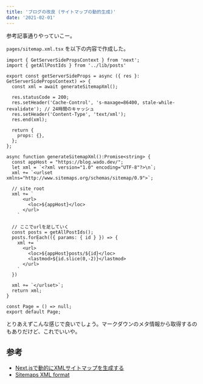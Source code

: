 ```yaml
---
title: 'ブログの改良 (サイトマップの動的生成)'
date: '2021-02-01'
---
```


参考記事通りやっていこー。

`pages/sitemap.xml.tsx` を以下の内容で作成した。

```tsx
import { GetServerSidePropsContext } from 'next';
import { getAllPostIds } from '../lib/posts'

export const getServerSideProps = async ({ res }: GetServerSidePropsContext) => {
  const xml = await generateSitemapXml();

  res.statusCode = 200;
  res.setHeader('Cache-Control', 's-maxage=86400, stale-while-revalidate'); // 24時間のキャッシュ
  res.setHeader('Content-Type', 'text/xml');
  res.end(xml);

  return {
    props: {},
  };
};

async function generateSitemapXml():Promise<string> {
  const appHost = "https://blog.wado.dev/";
  let xml = `<?xml version="1.0" encoding="UTF-8"?>\n`;
  xml += `<urlset xmlns="http://www.sitemaps.org/schemas/sitemap/0.9">`;

  // site root
  xml += `
      <url>
        <loc>${appHost}</loc>
      </url>
    `
  
  // ここでurlを足していく
  const posts = getAllPostIds();
  posts.forEach(({ params: { id } }) => {
    xml += `
      <url>
        <loc>${appHost}posts/${id}</loc>
        <lastmod>${id.slice(0,-2)}</lastmod>
      </url>
    `
  })
  
  xml += `</urlset>`;
  return xml;
}

const Page = () => null;
export default Page;
```

とりあえずこんな感じで良いでしょう。マークダウンのメタ情報から取得するのもありだけど、これでいいや。

## 参考

- [Next.jsで動的にXMLサイトマップを生成する](https://zenn.dev/catnose99/articles/c441954a987c24)
- [Sitemaps XML format](https://www.sitemaps.org/protocol.html)